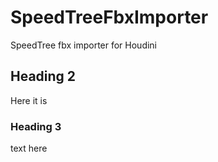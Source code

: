 # SpeedTreeFbxImporter
SpeedTree fbx importer for Houdini


## Heading 2
Here it is


### Heading 3
text here
